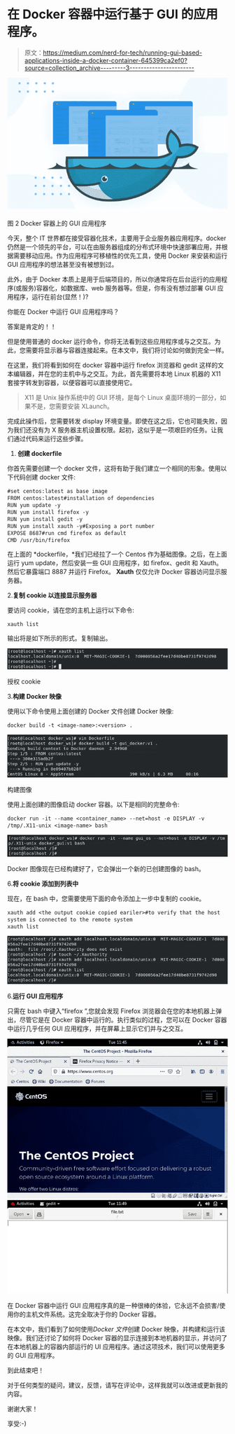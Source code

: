 # 在 Docker 容器中运行基于 GUI 的应用程序。

> 原文：<https://medium.com/nerd-for-tech/running-gui-based-applications-inside-a-docker-container-645399ca2ef0?source=collection_archive---------3----------------------->

![](img/4638619acb585e1f431c8f56a735a7f9.png)

图 2 Docker 容器上的 GUI 应用程序

今天，整个 IT 世界都在接受容器化技术，主要用于企业服务器应用程序。docker 仍然是一个领先的平台，可以在由服务器组成的分布式环境中快速部署应用，并根据需要移动应用。作为应用程序可移植性的优先工具，使用 Docker 来安装和运行 GUI 应用程序的想法甚至没有被想到过。

此外，由于 Docker 本质上是用于后端项目的，所以你通常将在后台运行的应用程序(或服务)容器化，如数据库、web 服务器等。但是，你有没有想过部署 GUI 应用程序，运行在前台(显然！)?

你能在 Docker 中运行 GUI 应用程序吗？

答案是肯定的！！

但是使用普通的 docker 运行命令，你将无法看到这些应用程序或与之交互。为此，您需要将显示器与容器连接起来。在本文中，我们将讨论如何做到完全一样。

在这里，我们将看到如何在 docker 容器中运行 firefox 浏览器和 gedit 这样的文本编辑器，并在您的主机中与之交互。为此，首先需要将本地 Linux 机器的 X11 套接字转发到容器，以便容器可以直接使用它。

> X11 是 Unix 操作系统中的 GUI 环境，是每个 Linux 桌面环境的一部分，如果不是，您需要安装 XLaunch。

完成此操作后，您需要转发 display 环境变量。即使在这之后，它也可能失败，因为我们还没有为 X 服务器主机设置权限。起初，这似乎是一项艰巨的任务。让我们通过代码来运行这些步骤。

1.  **创建 dockerfile**

你首先需要创建一个 docker 文件，这将有助于我们建立一个相同的形象。使用以下代码创建 docker 文件:

```
#set centos:latest as base image
FROM centos:latest#installation of dependencies
RUN yum update -y
RUN yum install firefox -y 
RUN yum install gedit -y
RUN yum install xauth -y#Exposing a port number
EXPOSE 8687#run cmd firefox as default 
CMD /usr/bin/firefox
```

在上面的 *dockerfile，*我们已经拉了一个 Centos 作为基础图像。之后，在上面运行 yum update，然后安装一些 GUI 应用程序，如 firefox、gedit 和 Xauth。然后它暴露端口 8887 并运行 Firefox。 **Xauth** 仅仅允许 Docker 容器访问显示服务器。

2.**复制 cookie 以连接显示服务器**

要访问 cookie，请在您的主机上运行以下命令:

```
xauth list
```

输出将是如下所示的形式。复制输出。

![](img/1cfa4de55703cf55a7d18f6513511f19.png)

授权 cookie

3.**构建 Docker 映像**

使用以下命令使用上面创建的 Docker 文件创建 Docker 映像:

```
docker build -t <image-name>:<version> .
```

![](img/751e9839f0712d4f1db89ba653c98a8a.png)

构建图像

使用上面创建的图像启动 docker 容器。以下是相同的完整命令:

```
docker run -it --name <container_name> --net=host -e DISPLAY -v /tmp/.X11-unix <image-name> bash
```

![](img/097ef176942cb5830d96c3c8dbd098a4.png)

Docker 图像现在已经构建好了，它会弹出一个新的已创建图像的 bash。

6.**将 cookie 添加到列表中**

现在，在 bash 中，您需要使用下面的命令添加上一步中复制的 cookie。

```
xauth add <the output cookie copied eariler>#to verify that the host system is connected to the remote system
xauth list
```

![](img/420bbadfedd6aea4bcda084fc03ca6f1.png)

6.**运行 GUI 应用程序**

只需在 bash 中键入“firefox ”,您就会发现 Firefox 浏览器会在您的本地机器上弹出，尽管它是在 Docker 容器中运行的。执行类似的过程，您可以在 Docker 容器中运行几乎任何 GUI 应用程序，并在屏幕上显示它们并与之交互。

![](img/6b8fec6102c83fed99eaa0ad520c6019.png)![](img/ed461224db0f7bbaf6fa07b40e317f09.png)

在 Docker 容器中运行 GUI 应用程序真的是一种很棒的体验，它永远不会损害/使用你的主机文件系统。这完全取决于你的 Docker 容器。

在本文中，我们看到了如何使用*Docker 文件*创建 Docker 映像，并构建和运行该映像。我们还讨论了如何将 Docker 容器的显示连接到本地机器的显示，并访问了在本地机器上的容器内部运行的 UI 应用程序。通过这项技术，我们可以使用更多的 GUI 应用程序。

到此结束吧！

对于任何类型的疑问，建议，反馈，请写在评论中，这样我就可以改进或更新我的内容。

谢谢大家！

享受:-)